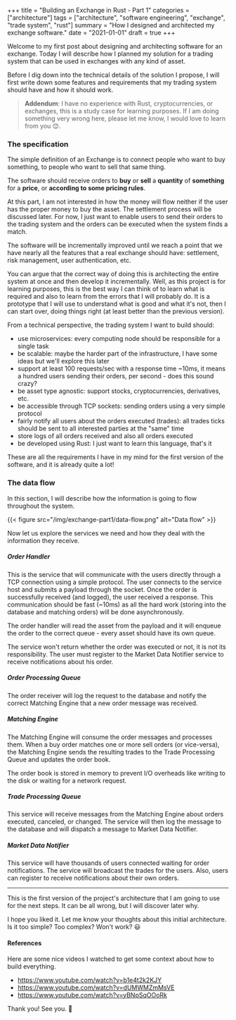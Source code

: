 +++
title = "Building an Exchange in Rust - Part 1"
categories = ["architecture"]
tags = ["architecture", "software engineering", "exchange", "trade system", "rust"]
summary = "How I designed and architected my exchange software."
date = "2021-01-01"
draft = true
+++

Welcome to my first post about designing and architecting software for an exchange. Today I will describe how I planned my solution for a trading system that can be used in exchanges with any kind of asset.

Before I dig down into the technical details of the solution I propose, I will first write down some features and requirements that my trading system should have and how it should work.

> **Addendum**: I have no experience with Rust, cryptocurrencies, or exchanges, this is a study case for learning purposes. If I am doing something very wrong here, please let me know, I would love to learn from you 😊.

### The specification

The simple definition of an Exchange is to connect people who want to buy something, to people who want to sell that same thing.

The software should receive orders to **buy** or **sell** a **quantity** of **something** for a **price**, or **according to some pricing rules**.

At this part, I am not interested in how the money will flow neither if the user has the proper money to buy the asset. The settlement process will be discussed later. For now, I just want to enable users to send their orders to the trading system and the orders can be executed when the system finds a match.

The software will be incrementally improved until we reach a point that we have nearly all the features that a real exchange should have: settlement, risk management, user authentication, etc.

You can argue that the correct way of doing this is architecting the entire system at once and then develop it incrementally. Well, as this project is for learning purposes, this is the best way I can think of to learn what is required and also to learn from the errors that I will probably do. It is a prototype that I will use to understand what is good and what it's not, then I can start over, doing things right (at least better than the previous version).

From a technical perspective, the trading system I want to build should:

- use microservices: every computing node should be responsible for a single task
- be scalable: maybe the harder part of the infrastructure, I have some ideas but we'll explore this later
- support at least 100 requests/sec with a response time ~10ms, it means a hundred users sending their orders, per second - does this sound crazy?
- be asset type agnostic: support stocks, cryptocurrencies, derivatives, etc.
- be accessible through TCP sockets: sending orders using a very simple protocol
- fairly notify all users about the orders executed (trades): all trades ticks should be sent to all interested parties at the "same" time
- store logs of all orders received and also all orders executed
- be developed using Rust: I just want to learn this language, that's it

These are all the requirements I have in my mind for the first version of the software, and it is already quite a lot!

### The data flow

In this section, I will describe how the information is going to flow throughout the system.

{{< figure src="/img/exchange-part1/data-flow.png" alt="Data flow" >}}

Now let us explore the services we need and how they deal with the information they receive.

##### Order Handler

This is the service that will communicate with the users directly through a TCP connection using a simple protocol. The user connects to the service host and submits a payload through the socket. Once the order is successfully received (and logged), the user received a response. This communication should be fast (~10ms) as all the hard work (storing into the database and matching orders) will be done asynchronously.

The order handler will read the asset from the payload and it will enqueue the order to the correct queue - every asset should have its own queue.

The service won't return whether the order was executed or not, it is not its responsibility. The user must register to the Market Data Notifier service to receive notifications about his order.

##### Order Processing Queue

The order receiver will log the request to the database and notify the correct Matching Engine that a new order message was received.

##### Matching Engine

The Matching Engine will consume the order messages and processes them. When a buy order matches one or more sell orders (or vice-versa), the Matching Engine sends the resulting trades to the Trade Processing Queue and updates the order book.

The order book is stored in memory to prevent I/O overheads like writing to the disk or waiting for a network request.

##### Trade Processing Queue

This service will receive messages from the Matching Engine about orders executed, canceled, or changed. The service will then log the message to the database and will dispatch a message to Market Data Notifier.

##### Market Data Notifier

This service will have thousands of users connected waiting for order notifications. The service will broadcast the trades for the users. Also, users can register to receive notifications about their own orders.

---

This is the first version of the project's architecture that I am going to use for the next steps. It can be all wrong, but I will discover later why.

I hope you liked it. Let me know your thoughts about this initial architecture. Is it too simple? Too complex? Won't work? :smiley:

#### References

Here are some nice videos I watched to get some context about how to build everything.

- https://www.youtube.com/watch?v=b1e4t2k2KJY
- https://www.youtube.com/watch?v=dUMWMZmMsVE
- https://www.youtube.com/watch?v=yBNpSqOOoRk

Thank you! See you. :rocket:

